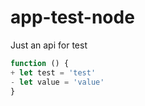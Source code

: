 # app-test-node
Just an api for test

```Javascript C#
function () {
+ let test = 'test'
- let value = 'value'
}
```
